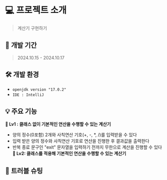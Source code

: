 
# 💻 프로젝트 소개
> 계산기 구현하기

## 🚀 개발 기간
> 2024.10.15 - 2024.10.17


## 🛠️ 개발 환경
- `openjdk version "17.0.2"`
- `IDE : IntelliJ`

## 💡 주요 기능
**📍 Lv1 : 클래스 없이 기본적인 연산을 수행할 수 있는 계산기**
* 양의 정수(0포함) 2개와 사칙연산 기호(+, -, *, /)를 입력받을 수 있다
* 입력 받은 양의 정수와 사칙연산 기호로 연산을 진행한 후 결과값을 출력한다
* 반복 종료 문구인 "exit" 문자열을 입력하기 전까지 무한으로 계산을 진행할 수 있다
**📍 Lv2: 클래스를 적용해 기본적인 연산을 수행할 수 있는 계산기**

## 🚨 트러블 슈팅
> 